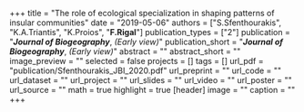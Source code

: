 +++
title = "The role of ecological specialization in shaping patterns of insular communities"
date = "2019-05-06"
authors = ["S.Sfenthourakis", "K.A.Triantis", "K.Proios", "**F.Rigal**"]
publication_types = ["2"]
publication = "**_Journal of Biogeography_**, _(Early view)_"
publication_short = "**_Journal of Biogeography_**, _(Early view)_"
abstract = ""
abstract_short = ""
image_preview = ""
selected = false
projects = []
tags = []
url_pdf = "publication/Sfenthourakis_JBI_2020.pdf"
url_preprint = ""
url_code = ""
url_dataset = ""
url_project = ""
url_slides = ""
url_video = ""
url_poster = ""
url_source = ""
math = true
highlight = true
[header]
image = ""
caption = ""
+++
